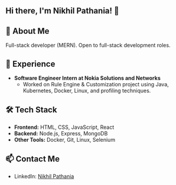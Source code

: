 ## Hi there, I'm Nikhil Pathania! 👋

## 🚀 About Me
Full-stack developer (MERN). 
Open to full-stack development roles.

## 💼 Experience
- **Software Engineer Intern at Nokia Solutions and Networks**  
   - Worked on Rule Engine & Customization project using Java, Kubernetes, Docker, Linux, and profiling techniques.

## 🛠️ Tech Stack
- **Frontend:** HTML, CSS, JavaScript, React
- **Backend:** Node.js, Express, MongoDB
- **Other Tools:** Docker, Git, Linux, Selenium

## 📫 Contact Me
- LinkedIn: [Nikhil Pathania](https://www.linkedin.com/in/nikhil-pathania3/)

